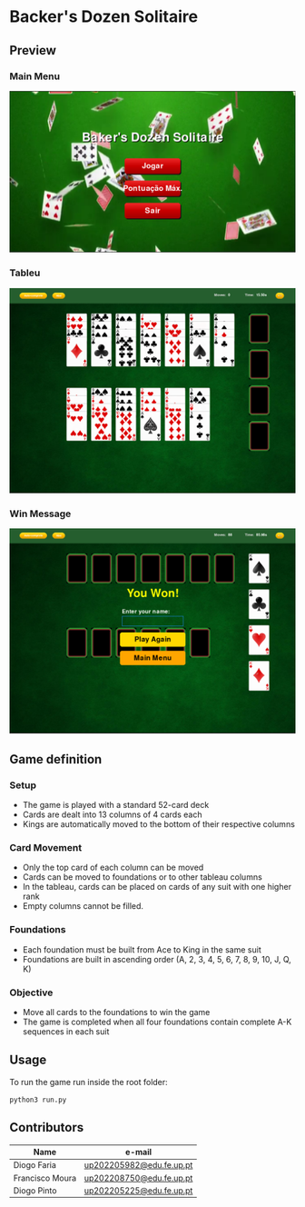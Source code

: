 # Backer's Dozen Solitaire

## Preview

### Main Menu

![alt text](img/menu.png)

### Tableu

![alt text](img/tableu.png)

### Win Message

![alt text](img/win.png)

## Game definition

### Setup

- The game is played with a standard 52-card deck
- Cards are dealt into 13 columns of 4 cards each
- Kings are automatically moved to the bottom of their respective columns

### Card Movement

- Only the top card of each column can be moved
- Cards can be moved to foundations or to other tableau columns
- In the tableau, cards can be placed on cards of any suit with one higher rank
- Empty columns cannot be filled.

### Foundations

- Each foundation must be built from Ace to King in the same suit
- Foundations are built in ascending order (A, 2, 3, 4, 5, 6, 7, 8, 9, 10, J, Q, K)

### Objective

- Move all cards to the foundations to win the game
- The game is completed when all four foundations contain complete A-K sequences in each suit

## Usage

To run the game run inside the root folder:

```
python3 run.py
```

## Contributors

| Name            | e-mail                   |
| --------------- | ------------------------ |
| Diogo Faria     | up202205982@edu.fe.up.pt |
| Francisco Moura | up202208750@edu.fe.up.pt |
| Diogo Pinto     | up202205225@edu.fe.up.pt |
